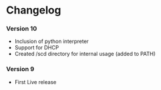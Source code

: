 # Changelog

### Version 10

* Inclusion of python interpreter
* Support for DHCP
* Created /scd directory for internal usage (added to PATH)

### Version 9

* First Live release
